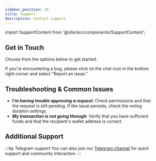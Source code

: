 ```yaml
---
sidebar_position: 10
title: Support
description: Contact support
---
```

import SupportContent from '@site/src/components/SupportContent';

## Get in Touch

Choose from the options below to get started.

<SupportContent />

If you're encountering a bug, please click on the chat icon in the bottom right corner and select "Report an issue."

## Troubleshooting & Common Issues

- **_I'm having trouble approving a request_**: Check permissions and that the request is still pending. If the issue persists, check the voting duration settings.
- **_My transaction is not going through_**: Verify that you have sufficient funds and that the recipient's wallet address is correct.

## Additional Support

:::tip Telegram support
You can also join our [Telegram channel](https://t.me/neartreasury) for quick support and community interaction.
:::
